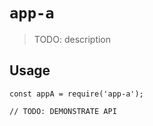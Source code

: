 # `app-a`

> TODO: description

## Usage

```
const appA = require('app-a');

// TODO: DEMONSTRATE API
```
